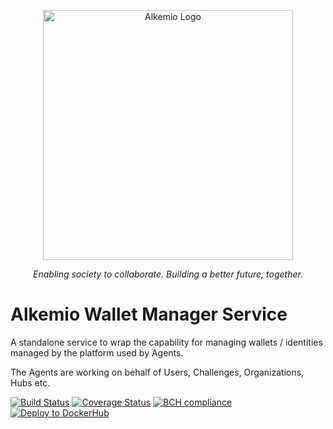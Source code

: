 <p align="center">
  <a href="https://alkemio.foundation/" target="blank"><img src="https://alkemio.foundation/uploads/logos/alkemio-logo.svg" width="400" alt="Alkemio Logo" /></a>
</p>
<p align="center"><i>Enabling society to collaborate. Building a better future, together.</i></p>

# Alkemio Wallet Manager Service
A standalone service to wrap the capability for managing wallets / identities managed by the platform used by Agents.

The Agents are working on behalf of Users, Challenges, Organizations, Hubs etc.

[![Build Status](https://app.travis-ci.com/alkem-io/wallet-manager.svg?branch=develop)](https://app.travis-ci.com/alkem-io/wallet-manager.svg?branch=develop)
[![Coverage Status](https://coveralls.io/repos/github/alkem-io/wallet-manager/badge.svg?branch=develop)](https://coveralls.io/github/alkem-io/wallet-manager?branch=develop)
[![BCH compliance](https://bettercodehub.com/edge/badge/alkem-io/wallet-manager?branch=develop)](https://bettercodehub.com/)
[![Deploy to DockerHub](https://github.com/alkem-io/wallet-manager/actions/workflows/build-release-docker-hub.yml/badge.svg)](https://github.com/alkem-io/wallet-manager/actions/workflows/build-release-docker-hub.yml)
